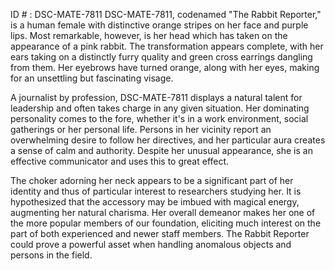 ID # : DSC-MATE-7811
DSC-MATE-7811, codenamed "The Rabbit Reporter," is a human female with distinctive orange stripes on her face and purple lips. Most remarkable, however, is her head which has taken on the appearance of a pink rabbit. The transformation appears complete, with her ears taking on a distinctly furry quality and green cross earrings dangling from them. Her eyebrows have turned orange, along with her eyes, making for an unsettling but fascinating visage. 

A journalist by profession, DSC-MATE-7811 displays a natural talent for leadership and often takes charge in any given situation. Her dominating personality comes to the fore, whether it's in a work environment, social gatherings or her personal life. Persons in her vicinity report an overwhelming desire to follow her directives, and her particular aura creates a sense of calm and authority. Despite her unusual appearance, she is an effective communicator and uses this to great effect. 

The choker adorning her neck appears to be a significant part of her identity and thus of particular interest to researchers studying her. It is hypothesized that the accessory may be imbued with magical energy, augmenting her natural charisma. Her overall demeanor makes her one of the more popular members of our foundation, eliciting much interest on the part of both experienced and newer staff members. The Rabbit Reporter could prove a powerful asset when handling anomalous objects and persons in the field.